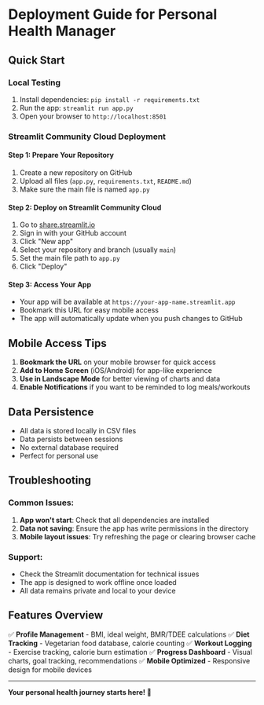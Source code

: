 # Deployment Guide for Personal Health Manager

## Quick Start

### Local Testing
1. Install dependencies: `pip install -r requirements.txt`
2. Run the app: `streamlit run app.py`
3. Open your browser to `http://localhost:8501`

### Streamlit Community Cloud Deployment

#### Step 1: Prepare Your Repository
1. Create a new repository on GitHub
2. Upload all files (`app.py`, `requirements.txt`, `README.md`)
3. Make sure the main file is named `app.py`

#### Step 2: Deploy on Streamlit Community Cloud
1. Go to [share.streamlit.io](https://share.streamlit.io)
2. Sign in with your GitHub account
3. Click "New app"
4. Select your repository and branch (usually `main`)
5. Set the main file path to `app.py`
6. Click "Deploy"

#### Step 3: Access Your App
- Your app will be available at `https://your-app-name.streamlit.app`
- Bookmark this URL for easy mobile access
- The app will automatically update when you push changes to GitHub

## Mobile Access Tips

1. **Bookmark the URL** on your mobile browser for quick access
2. **Add to Home Screen** (iOS/Android) for app-like experience
3. **Use in Landscape Mode** for better viewing of charts and data
4. **Enable Notifications** if you want to be reminded to log meals/workouts

## Data Persistence

- All data is stored locally in CSV files
- Data persists between sessions
- No external database required
- Perfect for personal use

## Troubleshooting

### Common Issues:
1. **App won't start**: Check that all dependencies are installed
2. **Data not saving**: Ensure the app has write permissions in the directory
3. **Mobile layout issues**: Try refreshing the page or clearing browser cache

### Support:
- Check the Streamlit documentation for technical issues
- The app is designed to work offline once loaded
- All data remains private and local to your device

## Features Overview

✅ **Profile Management** - BMI, ideal weight, BMR/TDEE calculations
✅ **Diet Tracking** - Vegetarian food database, calorie counting
✅ **Workout Logging** - Exercise tracking, calorie burn estimation
✅ **Progress Dashboard** - Visual charts, goal tracking, recommendations
✅ **Mobile Optimized** - Responsive design for mobile devices

---

**Your personal health journey starts here! 🎯**
